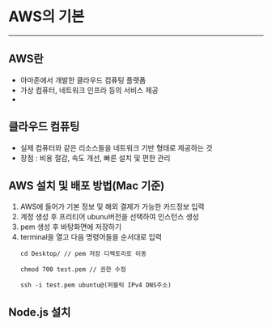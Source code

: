 # AWS의 기본
---

## AWS란
- 아마존에서 개발한 클라우드 컴퓨팅 플랫폼
- 가상 컴퓨터, 네트워크 인프라 등의 서비스 제공
- 

## 클라우드 컴퓨팅
- 실제 컴퓨터와 같은 리소스들을 네트워크 기반 형태로 제공하는 것
- 장점 : 비용 절감, 속도 개선, 빠른 설치 및 편한 관리

## AWS 설치 및 배포 방법(Mac 기준)
1. AWS에 들어가 기본 정보 및 해외 결제가 가능한 카드정보 입력
2. 계정 생성 후 프리티어 ubunu버전을 선택하여 인스턴스 생성
3. pem 생성 후 바탕화면에 저장하기
4. terminal을 열고 다음 명령어들을 순서대로 입력
    ```
    cd Desktop/ // pem 저장 디렉토리로 이동

    chmod 700 test.pem // 권한 수정

    ssh -i test.pem ubuntu@(퍼블릭 IPv4 DNS주소)
    ```
## Node.js 설치
